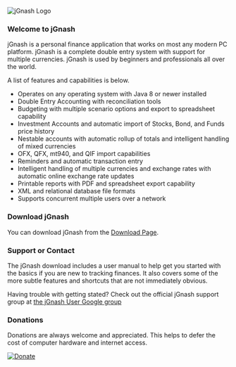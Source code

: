 ![jGnash Logo](http://jgnash.github.io/img/jgnash-logo.png)

### Welcome to jGnash
jGnash is a personal finance application that works on most any modern PC platform. jGnash is a complete double entry system with support for multiple currencies. jGnash is used by beginners and professionals all over the world. 

A list of features and capabilities is below.

* Operates on any operating system with Java 8 or newer installed
* Double Entry Accounting with reconciliation tools
* Budgeting with multiple scenario options and export to spreadsheet capability
* Investment Accounts and automatic import of Stocks, Bond, and Funds price history
* Nestable accounts with automatic rollup of totals and intelligent handling of mixed currencies
* OFX, QFX, mt940, and QIF import capabilities
* Reminders and automatic transaction entry
* Intelligent handling of multiple currencies and exchange rates with automatic online exchange rate updates
* Printable reports with PDF and spreadsheet export capability
* XML and relational database file formats
* Supports concurrent multiple users over a network

### Download jGnash
You can download jGnash from the [Download Page](https://sourceforge.net/projects/jgnash/files/Active%20Stable%202.x/).

### Support or Contact
The jGnash download includes a user manual to help get you started with the basics if you are new to tracking finances.
It also covers some of the more subtle features and shortcuts that are not immediately obvious.

Having trouble with getting stated? Check out the official jGnash support group at [ the jGnash User Google group](https://groups.google.com/forum/#!forum/jgnash-user)

### Donations
Donations are always welcome and appreciated.  This helps to defer the cost of computer hardware and internet access.

[![Donate](https://img.shields.io/badge/Donate-PayPal-green.svg)](https://www.paypal.com/cgi-bin/webscr?cmd=_s-xclick&hosted_button_id=TYN4QECUL5C44)
